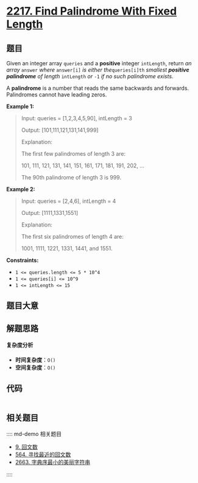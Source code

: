 # [2217. Find Palindrome With Fixed Length](https://leetcode.com/problems/find-palindrome-with-fixed-length/)

## 题目

Given an integer array `queries` and a **positive** integer `intLength`,
return _an array_ `answer` _where_ `answer[i]` _is either the_`queries[i]th`
_smallest **positive palindrome** of length_ `intLength` _or_ `-1` _if no such
palindrome exists_.

A **palindrome** is a number that reads the same backwards and forwards.
Palindromes cannot have leading zeros.

**Example 1:**

> Input: queries = [1,2,3,4,5,90], intLength = 3
>
> Output: [101,111,121,131,141,999]
>
> Explanation:
>
> The first few palindromes of length 3 are:
>
> 101, 111, 121, 131, 141, 151, 161, 171, 181, 191, 202, ...
>
> The 90th palindrome of length 3 is 999.

**Example 2:**

> Input: queries = [2,4,6], intLength = 4
>
> Output: [1111,1331,1551]
>
> Explanation:
>
> The first six palindromes of length 4 are:
>
> 1001, 1111, 1221, 1331, 1441, and 1551.

**Constraints:**

- `1 <= queries.length <= 5 * 10^4`
- `1 <= queries[i] <= 10^9`
- `1 <= intLength <= 15`

## 题目大意

## 解题思路

#### 复杂度分析

- **时间复杂度**：`O()`
- **空间复杂度**：`O()`

## 代码

```javascript

```

## 相关题目

:::: md-demo 相关题目

- [9. 回文数](./0009.md)
- [564. 寻找最近的回文数](https://leetcode.com/problems/find-the-closest-palindrome)
- [2663. 字典序最小的美丽字符串](https://leetcode.com/problems/lexicographically-smallest-beautiful-string)

::::

